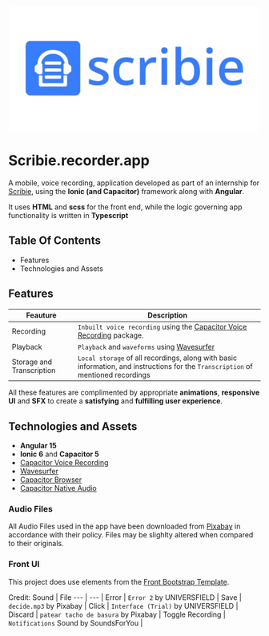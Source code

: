 <div id="header" align="center">
  <img src="src/assets/images/transperent.png" width="500" height="auto">
</div>

# Scribie.recorder.app

A mobile, voice recording, application developed as part of an internship for  <a href="https://scribie.com/" target="_blank">Scribie</a>, using the **Ionic (and Capacitor)** framework along with **Angular**.

It uses **HTML** and **scss** for the front end, while the logic governing app functionality is written in **Typescript**

## Table Of Contents
* Features
* Technologies and Assets

## Features

Feauture | Description
--- | --- |
Recording |  `Inbuilt voice recording` using the <a href="https://www.npmjs.com/package/capacitor-voice-recorder" target="_blank">Capacitor Voice Recording</a> package. |
Playback | `Playback` and `waveforms` using <a href="https://wavesurfer-js.org/" target="_blank">Wavesurfer</a> |
Storage and Transcription | `Local storage` of all recordings, along with basic information, and instructions for the `Transcription` of mentioned recordings |

All these features are complimented by appropriate **animations**, **responsive UI** and **SFX** to create a **satisfying** and **fulfilling user experience**.

## Technologies and Assets

* **Angular 15**
* **Ionic 6** and **Capacitor 5**
* <a href="https://www.npmjs.com/package/capacitor-voice-recorder" target="_blank">Capacitor Voice Recording</a>
* <a href="https://wavesurfer-js.org/" target="_blank">Wavesurfer</a>
* <a href="https://www.npmjs.com/package/@capacitor/browser" target="_blank">Capacitor Browser</a>
* <a href="https://www.npmjs.com/package/@capacitor-community/native-audio" target="_blank">Capacitor Native Audio</a>

### Audio Files

All Audio Files used in the app have been downloaded from <a href="https://pixabay.com/sound-effects/" target="_blank">Pixabay</a> in accordance with their policy. Files may be slighlty altered when compared to their originals.

### Front UI

This project does use elements from the <a href="https://htmlstream.com/preview/front-v3.3/documentation/index.html" target="_blank">Front Bootstrap Template</a>.

Credit: 
Sound | File
--- | --- |
Error | `Error 2` by UNIVERSFIELD |
Save | `decide.mp3` by Pixabay |
Click | `Interface (Trial)` by UNIVERSFIELD |
Discard | `patear tacho de basura` by Pixabay |
Toggle Recording | `Notifications` Sound by SoundsForYou |
